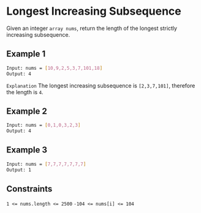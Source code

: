 # Longest Increasing Subsequence

Given an integer `array nums`, return the length of the longest strictly increasing subsequence.

## Example 1

```bash
Input: nums = [10,9,2,5,3,7,101,18]
Output: 4
```

`Explanation` The longest increasing subsequence is `[2,3,7,101]`, therefore the length is `4`.

## Example 2

```bash
Input: nums = [0,1,0,3,2,3]
Output: 4
```

## Example 3

```bash
Input: nums = [7,7,7,7,7,7,7]
Output: 1
```

## Constraints

`1 <= nums.length <= 2500`
`-104 <= nums[i] <= 104`
